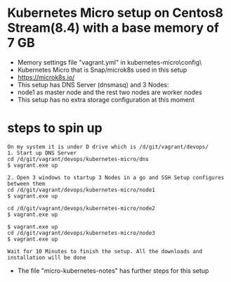 # Kubernetes Micro setup on Centos8 Stream(8.4) with a base memory of 7 GB
* Memory settings file "vagrant.yml" in kubernetes-micro\config\
* Kubernetes Micro that is Snap/microk8s used in this setup 
* https://microk8s.io/
* This setup has DNS Server (dnsmasq) and 3 Nodes: 
* node1 as master node and the rest two nodes are worker nodes
* This setup has no extra storage configuration at this moment

# steps to spin up 
```
On my system it is under D drive which is /d/git/vagrant/devops/
1. Start up DNS Server 
cd /d/git/vagrant/devops/kubernetes-micro/dns 
$ vagrant.exe up

2. Open 3 windows to startup 3 Nodes in a go and SSH Setup configures between them
cd /d/git/vagrant/devops/kubernetes-micro/node1 
$ vagrant.exe up

cd /d/git/vagrant/devops/kubernetes-micro/node2
$ vagrant.exe up

$ vagrant.exe up
cd /d/git/vagrant/devops/kubernetes-micro/node3 
$ vagrant.exe up

Wait for 10 Minutes to finish the setup. All the downloads and installation will be done 
```
* The file "micro-kubernetes-notes" has further steps for this setup
